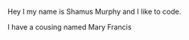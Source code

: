 Hey I my name is Shamus Murphy and I like to code.

I have a cousing named Mary Francis
<!---
shamusmurphy/shamusmurphy is a ✨ special ✨ repository because its `README.md` (this file) appears on your GitHub profile.
You can click the Preview link to take a look at your changes.
--->
